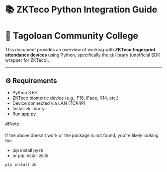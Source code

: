 # 📚 ZKTeco Python Integration Guide
# 🚀 Tagoloan Community College

This document provides an overview of working with **ZKTeco fingerprint attendance devices** using Python, specifically the [`zk`](https://pypi.org/project/zk/) library (unofficial SDK wrapper for ZKTeco).

---

## ⚙️ Requirements

- Python 3.6+
- ZKTeco biometric device (e.g., F18, iFace, K14, etc.)
- Device connected via LAN (TCP/IP)
- Install `zk` library:
- Run app.py

#❗Note

If the above doesn't work or the package is not found, you're likely looking for:

- pip install pyzk
- or pip install zklib

```bash
pip install zk